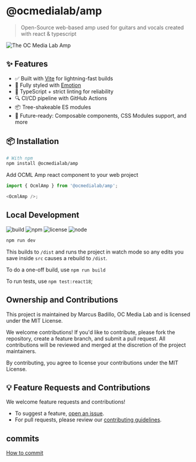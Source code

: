 # @ocmedialab/amp

> Open-Source web-based amp used for guitars and vocals created with react & typescript

![The OC Media Lab Amp](https://live.staticflickr.com/65535/54412723658_57beb7a8b3_b.jpg)

## ✨ Features

- ✅ Built with [Vite](https://vitejs.dev/) for lightning-fast builds
- 🎨 Fully styled with [Emotion](https://emotion.sh/docs/introduction)
- 🔧 TypeScript + strict linting for reliability
- 🔍 CI/CD pipeline with GitHub Actions
- 📦 Tree-shakeable ES modules
- 🔌 Future-ready: Composable components, CSS Modules support, and more

## 📦 Installation

```bash
# With npm
npm install @ocmedialab/amp
```

Add OCML Amp react component to your web project

```js
import { OcmlAmp } from '@ocmedialab/amp';

<OcmlAmp />;
```

## Local Development

![build](https://github.com/ocmedialab/ocml-amp/actions/workflows/main.yml/badge.svg)
![npm](https://img.shields.io/npm/v/@ocmedialab/amp?color=blue)
![license](https://img.shields.io/npm/l/@ocmedialab/amp)
![node](https://img.shields.io/node/v/@ocmedialab/amp)

```bash
npm run dev
```

This builds to `/dist` and runs the project in watch mode so any edits you save inside `src` causes a rebuild to `/dist`.

To do a one-off build, use `npm run build`

To run tests, use `npm test:react18`;

## Ownership and Contributions

This project is maintained by Marcus Badillo, OC Media Lab and is licensed under the MIT License.

We welcome contributions! If you'd like to contribute, please fork the repository, create a feature branch, and submit a pull request. All contributions will be reviewed and merged at the discretion of the project maintainers.

By contributing, you agree to license your contributions under the MIT License.

## 💡 Feature Requests and Contributions

We welcome feature requests and contributions!  

- To suggest a feature, [open an issue](https://github.com/ocmedialab/ocml-amp/issues/new?template=feature_request.md).
- For pull requests, please review our [contributing guidelines](CONTRIBUTING.md).

## commits

[How to commit](https://github.com/conventional-changelog/commitlint/#what-is-commitlint)

